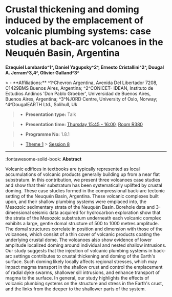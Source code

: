 # Crustal thickening and doming induced by the emplacement of volcanic plumbing systems: case studies at back-arc volcanoes in the Neuquén Basin, Argentina

**Ezequiel Lombardo^1^, Daniel Yagupsky^2^, Ernesto Cristallini^2^, Dougal A. Jerram^3,4^, Olivier Galland^3^**

<!-- more -->> - **Affiliations:** ^1^Chevron Argentina, Avenida Del Libertador 7208, C1429BMS Buenos Aires, Argentina; ^2^CONICET- IDEAN, Instituto de Estudios Andinos 'Don Pablo Groeber', Universidad de Buenos Aires, Buenos Aires, Argentina; ^3^NJORD Centre, University of Oslo, Norway; ^4^DougalEARTH Ltd., Solihull, Uk 

> - **Presentation type:** Talk

> - **Presentation time:** [Thursday 15:45 - 16:00](../sessions_comparison.md#__tabbed_3_5), [Room R380](../maps_venue.md#__tabbed_1_1)

> - **Programme No:** 1.8.1

> - [Theme 1](../theme1.md) > [Session 8](../sessions/session-1-8.md)

--- 

:fontawesome-solid-book: **Abstract**

Volcanic edifices in textbooks are typically represented as local accumulations of volcanic products generally building up from a near flat substratum. In this contribution, we present three volcanoes case studies and show that their substratum has been systematically uplifted by crustal doming. These case studies formed in the compressional back-arc tectonic setting of the Neuquén Basin, Argentina. These volcanic complexes built upon, and their shallow plumbing systems were emplaced into, the Mesozoic sedimentary strata of the Neuquén Basin. Borehole data and 3-dimensional seismic data acquired for hydrocarbon exploration show that the strata of the Mesozoic substratum underneath each volcanic complex exhibits a large, gentle domal structure of 500 to 1000 metres amplitude. The domal structures correlate in position and dimension with those of the volcanoes, which consist of a thin cover of volcanic products coating the underlying crustal dome. The volcanoes also show evidence of lower amplitude localized doming around individual and nested shallow intrusions. Our study suggests that the injection of volcanic plumbing systems in back-arc settings contributes to crustal thickening and doming of the Earth's surface. Such doming likely locally affects regional stresses, which may impact magma transport in the shallow crust and control the emplacement of radial dyke swarms, shallower sill intrusions, and enhance transport of magma to the surface. In general, our study highlights the effects of volcanic plumbing systems on the structure and stress in the Earth's crust, and the links from the deeper to the shallower parts of the system.

